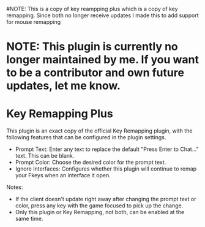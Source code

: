 #NOTE: This is a copy of key reampping plus which is a copy of key remapping. Since both no longer receive updates I made this to add support for mouse remapping

# NOTE: This plugin is currently no longer maintained by me. If you want to be a contributor and own future updates, let me know.

# Key Remapping Plus
This plugin is an exact copy of the official Key Remapping plugin,
with the following features that can be configured in the plugin settings.

* Prompt Text: Enter any text to replace the default "Press Enter to Chat..." text. This can be blank.
* Prompt Color: Choose the desired color for the prompt text.
* Ignore Interfaces: Configures whether this plugin will continue to remap your Fkeys when an interface it open.

Notes:
* If the client doesn't update right away after changing the prompt text or color,
press any key with the game focused to pick up the change.
* Only this plugin or Key Remapping, not both, can be enabled at the same time.  
